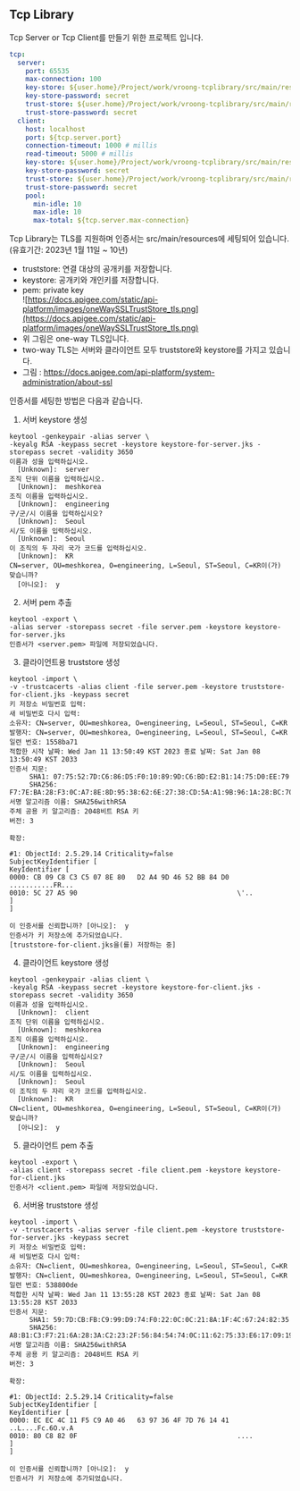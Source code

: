 ## Tcp Library
Tcp Server or Tcp Client를 만들기 위한 프로젝트 입니다.

```yaml
tcp:
  server:
    port: 65535
    max-connection: 100
    key-store: ${user.home}/Project/work/vroong-tcplibrary/src/main/resources/keystore-for-server.jks
    key-store-password: secret
    trust-store: ${user.home}/Project/work/vroong-tcplibrary/src/main/resources/truststore-for-server.jks
    trust-store-password: secret
  client:
    host: localhost
    port: ${tcp.server.port}
    connection-timeout: 1000 # millis
    read-timeout: 5000 # millis
    key-store: ${user.home}/Project/work/vroong-tcplibrary/src/main/resources/keystore-for-client.jks
    key-store-password: secret
    trust-store: ${user.home}/Project/work/vroong-tcplibrary/src/main/resources/truststore-for-client.jks
    trust-store-password: secret
    pool:
      min-idle: 10
      max-idle: 10
      max-total: ${tcp.server.max-connection}

```

Tcp Library는 TLS를 지원하며 인증서는 src/main/resources에 세팅되어 있습니다. (유효기간: 2023년 1월 11일 ~ 10년)
- truststore: 연결 대상의 공개키를 저장합니다.
- keystore: 공개키와 개인키를 저장합니다.
- pem: private key  
![https://docs.apigee.com/static/api-platform/images/oneWaySSLTrustStore_tls.png](https://docs.apigee.com/static/api-platform/images/oneWaySSLTrustStore_tls.png)  
- 위 그림은 one-way TLS입니다.
- two-way TLS는 서버와 클라이언트 모두 truststore와 keystore를 가지고 있습니다.
- 그림 : https://docs.apigee.com/api-platform/system-administration/about-ssl

인증서를 세팅한 방법은 다음과 같습니다.
1. 서버 keystore 생성
```shell
keytool -genkeypair -alias server \
-keyalg RSA -keypass secret -keystore keystore-for-server.jks -storepass secret -validity 3650
이름과 성을 입력하십시오.
  [Unknown]:  server
조직 단위 이름을 입력하십시오.
  [Unknown]:  meshkorea
조직 이름을 입력하십시오.
  [Unknown]:  engineering
구/군/시 이름을 입력하십시오?
  [Unknown]:  Seoul
시/도 이름을 입력하십시오.
  [Unknown]:  Seoul
이 조직의 두 자리 국가 코드를 입력하십시오.
  [Unknown]:  KR
CN=server, OU=meshkorea, O=engineering, L=Seoul, ST=Seoul, C=KR이(가) 맞습니까?
  [아니오]:  y
```
2. 서버 pem 추출
```shell
keytool -export \
-alias server -storepass secret -file server.pem -keystore keystore-for-server.jks
인증서가 <server.pem> 파일에 저장되었습니다.
```
3. 클라이언트용 truststore 생성
```shell
keytool -import \
-v -trustcacerts -alias client -file server.pem -keystore truststore-for-client.jks -keypass secret
키 저장소 비밀번호 입력:
새 비밀번호 다시 입력:
소유자: CN=server, OU=meshkorea, O=engineering, L=Seoul, ST=Seoul, C=KR
발행자: CN=server, OU=meshkorea, O=engineering, L=Seoul, ST=Seoul, C=KR
일련 번호: 1558ba71
적합한 시작 날짜: Wed Jan 11 13:50:49 KST 2023 종료 날짜: Sat Jan 08 13:50:49 KST 2033
인증서 지문:
	 SHA1: 07:75:52:7D:C6:86:D5:F0:10:89:9D:C6:BD:E2:B1:14:75:D0:EE:79
	 SHA256: F7:7E:BA:28:F3:0C:A7:8E:8D:95:38:62:6E:27:38:CD:5A:A1:9B:96:1A:28:BC:70:A1:A0:F7:E3:C1:AE:91:37
서명 알고리즘 이름: SHA256withRSA
주체 공용 키 알고리즘: 2048비트 RSA 키
버전: 3

확장:

#1: ObjectId: 2.5.29.14 Criticality=false
SubjectKeyIdentifier [
KeyIdentifier [
0000: CB 09 C8 C3 C5 07 8E 80   D2 A4 9D 46 52 BB 84 D0  ...........FR...
0010: 5C 27 A5 90                                        \'..
]
]

이 인증서를 신뢰합니까? [아니오]:  y
인증서가 키 저장소에 추가되었습니다.
[truststore-for-client.jks을(를) 저장하는 중]
```
4. 클라이언트 keystore 생성
```shell
keytool -genkeypair -alias client \
-keyalg RSA -keypass secret -keystore keystore-for-client.jks -storepass secret -validity 3650
이름과 성을 입력하십시오.
  [Unknown]:  client
조직 단위 이름을 입력하십시오.
  [Unknown]:  meshkorea
조직 이름을 입력하십시오.
  [Unknown]:  engineering
구/군/시 이름을 입력하십시오?
  [Unknown]:  Seoul
시/도 이름을 입력하십시오.
  [Unknown]:  Seoul
이 조직의 두 자리 국가 코드를 입력하십시오.
  [Unknown]:  KR
CN=client, OU=meshkorea, O=engineering, L=Seoul, ST=Seoul, C=KR이(가) 맞습니까?
  [아니오]:  y
```
5. 클라이언트 pem 추출
```shell
keytool -export \
-alias client -storepass secret -file client.pem -keystore keystore-for-client.jks
인증서가 <client.pem> 파일에 저장되었습니다.
```
6. 서버용 truststore 생성
```shell
keytool -import \
-v -trustcacerts -alias server -file client.pem -keystore truststore-for-server.jks -keypass secret
키 저장소 비밀번호 입력:
새 비밀번호 다시 입력:
소유자: CN=client, OU=meshkorea, O=engineering, L=Seoul, ST=Seoul, C=KR
발행자: CN=client, OU=meshkorea, O=engineering, L=Seoul, ST=Seoul, C=KR
일련 번호: 538800de
적합한 시작 날짜: Wed Jan 11 13:55:28 KST 2023 종료 날짜: Sat Jan 08 13:55:28 KST 2033
인증서 지문:
	 SHA1: 59:7D:CB:FB:C9:99:D9:74:F0:22:0C:0C:21:8A:1F:4C:67:24:82:35
	 SHA256: A8:B1:C3:F7:21:6A:28:3A:C2:23:2F:56:84:54:74:0C:11:62:75:33:E6:17:09:19:6F:97:EC:70:B4:89:13:36
서명 알고리즘 이름: SHA256withRSA
주체 공용 키 알고리즘: 2048비트 RSA 키
버전: 3

확장:

#1: ObjectId: 2.5.29.14 Criticality=false
SubjectKeyIdentifier [
KeyIdentifier [
0000: EC EC 4C 11 F5 C9 A0 46   63 97 36 4F 7D 76 14 41  ..L....Fc.6O.v.A
0010: 80 C8 82 0F                                        ....
]
]

이 인증서를 신뢰합니까? [아니오]:  y
인증서가 키 저장소에 추가되었습니다.
```
